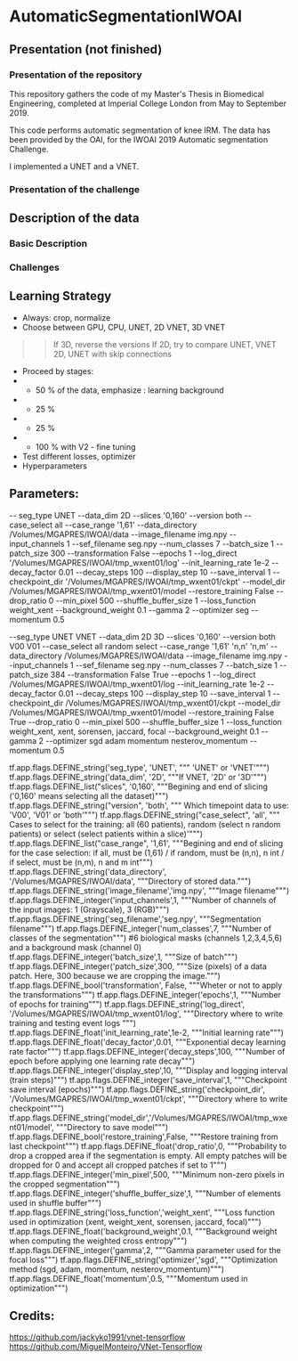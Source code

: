 # AutomaticSegmentationIWOAI

## Presentation (not finished)
### Presentation of the repository
This repository gathers the code of my Master's Thesis in Biomedical Engineering, completed at Imperial College London from May to September 2019.

This code performs automatic segmentation of knee IRM. The data has been provided by the OAI, for the IWOAI 2019 Automatic segmentation Challenge.

I implemented a UNET and a VNET.

### Presentation of the challenge

## Description of the data
### Basic Description

### Challenges

## Learning Strategy
- Always: crop, normalize
- Choose between GPU, CPU, UNET, 2D VNET, 3D VNET
>> If 3D, reverse the versions
>> If 2D, try to compare UNET, VNET 2D, UNET with skip connections
- Proceed by stages:
- - 50 % of the data, emphasize : learning background
- - 25 %
- - 25 % 
- - 100 % with V2 - fine tuning 
- Test different losses, optimizer 
- Hyperparameters

## Parameters:

-- seg_type UNET --data_dim 2D --slices '0,160' --version both --case_select all --case_range '1,61' --data_directory /Volumes/MGAPRES/IWOAI/data --image_filename img.npy --input_channels 1 --sef_filename seg.npy --num_classes 7 --batch_size 1 --patch_size 300 --transformation False --epochs 1 --log_direct '/Volumes/MGAPRES/IWOAI/tmp_wxent01/log' --init_learning_rate 1e-2 --decay_factor 0.01 --decay_steps 100 --display_step 10 --save_interval 1 --checkpoint_dir '/Volumes/MGAPRES/IWOAI/tmp_wxent01/ckpt' --model_dir /Volumes/MGAPRES/IWOAI/tmp_wxent01/model --restore_training False --drop_ratio 0 --min_pixel 500 --shuffle_buffer_size 1 --loss_function weight_xent --background_weight 0.1 --gamma 2 --optimizer seg --momentum 0.5


--seg_type UNET VNET
--data_dim 2D 3D
--slices '0,160' 
--version both V00 V01
--case_select all random select 
--case_range '1,61' 'n,n' 'n,m'
--data_directory /Volumes/MGAPRES/IWOAI/data 
--image_filename img.npy 
--input_channels 1 
--sef_filename seg.npy 
--num_classes 7 
--batch_size 1 
--patch_size 384
--transformation False True
--epochs 1 
--log_direct /Volumes/MGAPRES/IWOAI/tmp_wxent01/log
--init_learning_rate 1e-2 
--decay_factor 0.01 
--decay_steps 100 
--display_step 10 
--save_interval 1 
--checkpoint_dir /Volumes/MGAPRES/IWOAI/tmp_wxent01/ckpt
--model_dir /Volumes/MGAPRES/IWOAI/tmp_wxent01/model
--restore_training False True
--drop_ratio 0 
--min_pixel 500 
--shuffle_buffer_size 1 
--loss_function weight_xent, xent, sorensen, jaccard, focal
--background_weight 0.1 
--gamma 2 
--optimizer sgd adam momentum nesterov_momentum
--momentum 0.5


tf.app.flags.DEFINE_string('seg_type', 'UNET',
    """ 'UNET' or 'VNET'""")
tf.app.flags.DEFINE_string('data_dim', '2D',
    """If VNET, '2D' or '3D'""")
tf.app.flags.DEFINE_list("slices", '0,160',
    """Begining and end of slicing ('0,160' means selecting all the dataset)""") 
tf.app.flags.DEFINE_string("version", 'both',
    """ Which timepoint data to use: 'V00', 'V01' or 'both'""")
tf.app.flags.DEFINE_string("case_select", 'all',
    """ Cases to select for the training: all (60 patients), random (select n random patients) or select (select patients within a slice)'""")
tf.app.flags.DEFINE_list("case_range", '1,61',
    """Begining and end of slicing for the case selection: if all, must be (1,61) / if random, must be (n,n), n int / if select, must be (n,m), n and m int""")    
tf.app.flags.DEFINE_string('data_directory', '/Volumes/MGAPRES/IWOAI/data',
    """Directory of stored data.""")
tf.app.flags.DEFINE_string('image_filename','img.npy',
    """Image filename""")
tf.app.flags.DEFINE_integer('input_channels',1,
    """Number of channels of the input images: 1 (Grayscale), 3 (RGB)""")
tf.app.flags.DEFINE_string('seg_filename','seg.npy',
    """Segmentation filename""")
tf.app.flags.DEFINE_integer('num_classes',7,
    """Number of classes of the segmentation""") #6 biological masks (channels 1,2,3,4,5,6) and a background mask (channel 0)
tf.app.flags.DEFINE_integer('batch_size',1,
    """Size of batch""")               
tf.app.flags.DEFINE_integer('patch_size',300,
    """Size (pixels) of a data patch. Here, 300 because we are cropping the image.""")
tf.app.flags.DEFINE_bool('transformation', False,
    """Wheter or not to apply the transformations""")
tf.app.flags.DEFINE_integer('epochs',1,
    """Number of epochs for training""")
tf.app.flags.DEFINE_string('log_direct', '/Volumes/MGAPRES/IWOAI/tmp_wxent01/log',
    """Directory where to write training and testing event logs """)
tf.app.flags.DEFINE_float('init_learning_rate',1e-2,
    """Initial learning rate""")
tf.app.flags.DEFINE_float('decay_factor',0.01,
    """Exponential decay learning rate factor""")
tf.app.flags.DEFINE_integer('decay_steps',100,
    """Number of epoch before applying one learning rate decay""")
tf.app.flags.DEFINE_integer('display_step',10,
    """Display and logging interval (train steps)""")
tf.app.flags.DEFINE_integer('save_interval',1,
    """Checkpoint save interval (epochs)""")
tf.app.flags.DEFINE_string('checkpoint_dir', '/Volumes/MGAPRES/IWOAI/tmp_wxent01/ckpt',
    """Directory where to write checkpoint""")
tf.app.flags.DEFINE_string('model_dir','/Volumes/MGAPRES/IWOAI/tmp_wxent01/model',
    """Directory to save model""")
tf.app.flags.DEFINE_bool('restore_training',False,
    """Restore training from last checkpoint""")
tf.app.flags.DEFINE_float('drop_ratio',0,
    """Probability to drop a cropped area if the segmentation is empty. All empty patches will be dropped for 0 and accept all cropped patches if set to 1""")
tf.app.flags.DEFINE_integer('min_pixel',500,
    """Minimum non-zero pixels in the cropped segmentation""")
tf.app.flags.DEFINE_integer('shuffle_buffer_size',1,
    """Number of elements used in shuffle buffer""")
tf.app.flags.DEFINE_string('loss_function','weight_xent',
    """Loss function used in optimization (xent, weight_xent, sorensen, jaccard, focal)""")
tf.app.flags.DEFINE_float('background_weight',0.1,
    """Background weight when computing the weighted cross entropy""")    
tf.app.flags.DEFINE_integer('gamma',2,
    """Gamma parameter used for the focal loss""")
tf.app.flags.DEFINE_string('optimizer','sgd',
    """Optimization method (sgd, adam, momentum, nesterov_momentum)""")
tf.app.flags.DEFINE_float('momentum',0.5,
    """Momentum used in optimization""")

## Credits:

https://github.com/jackyko1991/vnet-tensorflow
https://github.com/MiguelMonteiro/VNet-Tensorflow